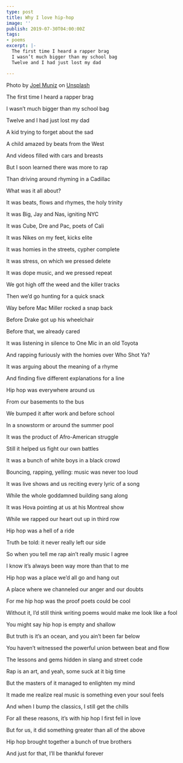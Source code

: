 ```yaml
---
type: post
title: Why I love hip-hop
image: ''
publish: 2019-07-30T04:00:00Z
tags:
- poems
excerpt: |-
  The first time I heard a rapper brag
  I wasn’t much bigger than my school bag
  Twelve and I had just lost my dad

---
```

Photo by [Joel Muniz](https://unsplash.com/@jmuniz?utm_source=unsplash&utm_medium=referral&utm_content=creditCopyText) on [Unsplash](https://unsplash.com/?utm_source=unsplash&utm_medium=referral&utm_content=creditCopyText)

The first time I heard a rapper brag

I wasn’t much bigger than my school bag

Twelve and I had just lost my dad

A kid trying to forget about the sad

A child amazed by beats from the West

And videos filled with cars and breasts

But I soon learned there was more to rap

Than driving around rhyming in a Cadillac

What was it all about?

It was beats, flows and rhymes, the holy trinity

It was Big, Jay and Nas, igniting NYC

It was Cube, Dre and Pac, poets of Cali

It was Nikes on my feet, kicks elite

It was homies in the streets, cypher complete

It was stress, on which we pressed delete

It was dope music, and we pressed repeat

We got high off the weed and the killer tracks

Then we’d go hunting for a quick snack

Way before Mac Miller rocked a snap back

Before Drake got up his wheelchair

Before that, we already cared

It was listening in silence to One Mic in an old Toyota

And rapping furiously with the homies over Who Shot Ya?

It was arguing about the meaning of a rhyme

And finding five different explanations for a line

Hip hop was everywhere around us

From our basements to the bus

We bumped it after work and before school

In a snowstorm or around the summer pool

It was the product of Afro-American struggle

Still it helped us fight our own battles

It was a bunch of white boys in a black crowd

Bouncing, rapping, yelling: music was never too loud

It was live shows and us reciting every lyric of a song

While the whole goddamned building sang along

It was Hova pointing at us at his Montreal show

While we rapped our heart out up in third row

Hip hop was a hell of a ride

Truth be told: it never really left our side

So when you tell me rap ain’t really music I agree

I know it’s always been way more than that to me

Hip hop was a place we’d all go and hang out

A place where we channeled our anger and our doubts

For me hip hop was the proof poets could be cool

Without it, I’d still think writing poems would make me look like a fool

You might say hip hop is empty and shallow

But truth is it’s an ocean, and you ain’t been far below

You haven’t witnessed the powerful union between beat and flow

The lessons and gems hidden in slang and street code

Rap is an art, and yeah, some suck at it big time

But the masters of it managed to enlighten my mind

It made me realize real music is something even your soul feels

And when I bump the classics, I still get the chills

For all these reasons, it’s with hip hop I first fell in love

But for us, it did something greater than all of the above

Hip hop brought together a bunch of true brothers

And just for that, I’ll be thankful forever